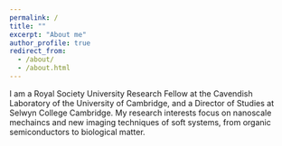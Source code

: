 ```yaml
---
permalink: /
title: ""
excerpt: "About me"
author_profile: true
redirect_from: 
  - /about/
  - /about.html
---
```



I am a Royal Society University Research Fellow at the Cavendish Laboratory of the University of Cambridge, and a Director of Studies at Selwyn College Cambridge. My research interests focus on nanoscale mechaincs and new imaging techniques of soft systems, from organic semiconductors to biological matter. 

